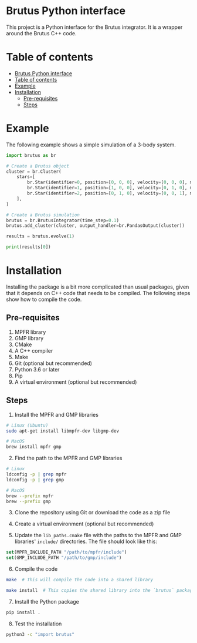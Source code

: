 
# Brutus Python interface

This project is a Python interface for the Brutus integrator. It is a wrapper around the Brutus C++ code.

# Table of contents
- [Brutus Python interface](#brutus-python-interface)
- [Table of contents](#table-of-contents)
- [Example](#example)
- [Installation](#installation)
  - [Pre-requisites](#pre-requisites)
  - [Steps](#steps)

# Example

The following example shows a simple simulation of a 3-body system.

```python
import brutus as br

# Create a Brutus object
cluster = br.Cluster(
    stars=[
        br.Star(identifier=0, position=[0, 0, 0], velocity=[0, 0, 0], mass=1),
        br.Star(identifier=1, position=[1, 0, 0], velocity=[0, 1, 0], mass=1),
        br.Star(identifier=2, position=[0, 1, 0], velocity=[0, 0, 1], mass=1),
    ],
)

# Create a Brutus simulation
brutus = br.BrutusIntegrator(time_step=0.1)
brutus.add_cluster(cluster, output_handler=br.PandasOutput(cluster))

results = brutus.evolve(1)

print(results[0])
```


# Installation

Installing the package is a bit more complicated than usual packages, given that it depends on C++ code that needs to be compiled. The following steps show how to compile the code.

## Pre-requisites

1. MPFR library
2. GMP library
3. CMake
4. A C++ compiler
5. Make
6. Git (optional but recommended)
7. Python 3.6 or later
8. Pip
9. A virtual environment (optional but recommended)

## Steps

1. Install the MPFR and GMP libraries

```bash
# Linux (Ubuntu)
sudo apt-get install libmpfr-dev libgmp-dev

# MacOS
brew install mpfr gmp
```

2. Find the path to the MPFR and GMP libraries

```bash
# Linux
ldconfig -p | grep mpfr
ldconfig -p | grep gmp

# MacOS
brew --prefix mpfr
brew --prefix gmp
```

3. Clone the repository using Git or download the code as a zip file

4. Create a virtual environment (optional but recommended)

5. Update the `lib_paths.cmake` file with the paths to the MPFR and GMP libraries' `include/` directories. The file should look like this:

```cmake
set(MPFR_INCLUDE_PATH "/path/to/mpfr/include")
set(GMP_INCLUDE_PATH "/path/to/gmp/include")
```

6. Compile the code

```bash
make  # This will compile the code into a shared library

make install  # This copies the shared library into the `brutus` package directory
```

7. Install the Python package

```bash
pip install .
```

8. Test the installation

```bash
python3 -c "import brutus"
```
